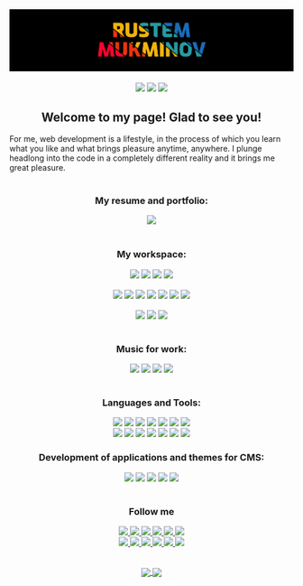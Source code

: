 <div align="center"><img src="https://github.com/Medvedoc/medvedoc/blob/main/assets/bg.png">
</div>
<br/>
<div align="center">
<a href="https://www.buymeacoffee.com/yamedvedoc" target="_blank"><img src="https://img.shields.io/badge/Buy_Me_A_Coffee-FFDD00?style=for-the-badge&logo=buy-me-a-coffee&logoColor=black"></a>
<a href="https://www.patreon.com/medvedoc"><img src="https://img.shields.io/badge/Patreon-F96854?style=for-the-badge&logo=patreon&logoColor=white"></a>
<!--<a href="#"><img src="https://img.shields.io/badge/sponsor-30363D?style=for-the-badge&logo=GitHub-Sponsors&logoColor=#white"></a>-->
<a href="#"><img src="https://img.shields.io/badge/Ko--fi-F16061?style=for-the-badge&logo=ko-fi&logoColor=white"></a>
</div>
<div align="center">
<h2>Welcome to my page! Glad to see you!</h2>
</div>
<div>For me, web development is a lifestyle, in the process of which you learn what you like and what brings pleasure anytime, anywhere. I plunge headlong into the code in a completely different reality and it brings me great pleasure.</div>
<br/>
<div align="center">
<h3>My resume and portfolio:</h3>
<a href="https://medvedoc.github.io/"><img src="https://img.shields.io/badge/DETAILS-00457C?style=for-the-badge&logo=&logoColor=white"></a>
</div>
<br/>
<div align="center">
<h3>My workspace:</h3>
<img src="https://img.shields.io/badge/Windows-10-0078D6?style=for-the-badge&logo=windows&logoColor=white">
<img src="https://img.shields.io/badge/Intel-Core_i5_8300H-0071C5?style=for-the-badge&logo=intel&logoColor=white">
<img src="https://img.shields.io/badge/RAM-8GB-%230071C5.svg?&style=for-the-badge&logoColor=white">
<img src="https://img.shields.io/badge/NVIDIA-GTX1050-76B900?style=for-the-badge&logo=nvidia&logoColor=white">
</div>
<br/>
<div align="center">
<img src="https://img.shields.io/badge/Chrome-4285F4?style=for-the-badge&logo=Google-chrome&logoColor=white">
<img src="https://img.shields.io/badge/Firefox-FF7139?style=for-the-badge&logo=Firefox-Browser&logoColor=white">
<img src="https://img.shields.io/badge/Edge-0078D7?style=for-the-badge&logo=Microsoft-edge&logoColor=white">
<img src="https://img.shields.io/badge/Opera-FF1B2D?style=for-the-badge&logo=Opera&logoColor=white">
<img src="https://img.shields.io/badge/Visual_Studio_Code-0078D4?style=for-the-badge&logo=visual%20studio%20code&logoColor=white">
<img src="https://img.shields.io/badge/Notepad++-90E59A.svg?style=for-the-badge&logo=notepad%2B%2B&logoColor=black">
<img src="https://img.shields.io/badge/Android_Studio-3DDC84?style=for-the-badge&logo=android-studio&logoColor=white">
</div>
<br/>
<div align="center">
<img src="https://img.shields.io/badge/Figma-F24E1E?style=for-the-badge&logo=figma&logoColor=white">
<img src="https://img.shields.io/badge/Photoshop-31A8FF?style=for-the-badge&logo=Adobe%20Photoshop&logoColor=black">
<img src="https://img.shields.io/badge/Canva-%2300C4CC.svg?&style=for-the-badge&logo=Canva&logoColor=white">
</div>
<br/>
<div align="center">
<h3>Music for work:</h3>
<img src="https://img.shields.io/badge/Spotify-1ED760?&style=for-the-badge&logo=spotify&logoColor=white">
<img src="https://img.shields.io/badge/Deezer-FEAA2D?style=for-the-badge&logo=deezer&logoColor=white">
<img src="https://img.shields.io/badge/YouTube_Music-FF0000?style=for-the-badge&logo=youtube-music&logoColor=white">
<img src="https://img.shields.io/badge/SoundCloud-FF3300?style=for-the-badge&logo=soundcloud&logoColor=white">
</div>
<br/>
<div align="center">
<h3>Languages and Tools:</h3>
<img src="https://img.shields.io/badge/HTML5-E34F26?style=for-the-badge&logo=html5&logoColor=white">
<img src="https://img.shields.io/badge/CSS3-1572B6?style=for-the-badge&logo=css3&logoColor=white">
<img src="https://img.shields.io/badge/JavaScript-F7DF1E?style=for-the-badge&logo=javascript&logoColor=black">
<img src="https://img.shields.io/badge/jQuery-0769AD?style=for-the-badge&logo=jquery&logoColor=white">
<img src="https://img.shields.io/badge/Bootstrap-563D7C?style=for-the-badge&logo=bootstrap&logoColor=white">
<img src="https://img.shields.io/badge/Sass-CC6699?style=for-the-badge&logo=sass&logoColor=white">
<img src="https://img.shields.io/badge/Material--UI-0081CB?style=for-the-badge&logo=material-ui&logoColor=white">
</div>
<div align="center">
<img src="https://img.shields.io/badge/firebase-ffca28?style=for-the-badge&logo=firebase&logoColor=black">
<img src="https://img.shields.io/badge/Git-F05032?style=for-the-badge&logo=git&logoColor=white">
<img src="https://img.shields.io/badge/MySql-31535E?style=for-the-badge&logo=mysql&logoColor=EAAB62">
<img src="https://img.shields.io/badge/Flutter-02569B?style=for-the-badge&logo=flutter&logoColor=white">
<img src="https://img.shields.io/badge/Dart-0175C2?style=for-the-badge&logo=dart&logoColor=white">
<img src="https://img.shields.io/badge/C%23-239120?style=for-the-badge&logo=c-sharp&logoColor=white">
<img src="https://img.shields.io/badge/Chart.js-FF6384?style=for-the-badge&logo=chartdotjs&logoColor=white">
</div>

<div align="center">
<h3>Development of applications and themes for CMS:</h3>
<img src="https://img.shields.io/badge/Windows-0078D6?style=for-the-badge&logo=windows&logoColor=white">
<img src="https://img.shields.io/badge/Android-3DDC84?style=for-the-badge&logo=android&logoColor=white">
<img src="https://img.shields.io/badge/iOS-000000?style=for-the-badge&logo=ios&logoColor=white">
<img src="https://img.shields.io/badge/Wordpress-3F84AE?style=for-the-badge&logo=wordpress&logoColor=white">
<img src="https://img.shields.io/badge/Joomla-529F57?style=for-the-badge&logo=joomla&logoColor=white">
</div>
<br/>
<div align="center">
<h3>Follow me</h3>
<a href="#"><img src="https://img.shields.io/badge/Facebook-1877F2?style=for-the-badge&logo=facebook&logoColor=white">
<a href="#"><img src="https://img.shields.io/badge/вконтакте-%232E87FB.svg?&style=for-the-badge&logo=vk&logoColor=white">
<a href="#"><img src="https://img.shields.io/badge/Instagram-E4405F?style=for-the-badge&logo=instagram&logoColor=white">
<a href="#"><img src="https://img.shields.io/badge/Twitter-1DA1F2?style=for-the-badge&logo=twitter&logoColor=white">
<a href="#"><img src="https://img.shields.io/badge/LinkedIn-0077B5?style=for-the-badge&logo=linkedin&logoColor=white">
<a href="#"><img src="https://img.shields.io/badge/Codepen-000000?style=for-the-badge&logo=codepen&logoColor=white">
</div>
<div align="center">
<a href="#"><img src="https://img.shields.io/badge/Dribbble-EA4C89?style=for-the-badge&logo=dribbble&logoColor=white">
<a href="#"><img src="https://img.shields.io/badge/-Behance-blue?style=for-the-badge&logo=behance&logoColor=white">
<a href="#"><img src="https://img.shields.io/badge/Tumblr-%2336465D.svg?&style=for-the-badge&logo=Tumblr&logoColor=white">
<a href="#"><img src="https://img.shields.io/badge/Pinterest-%23E60023.svg?&style=for-the-badge&logo=Pinterest&logoColor=white">
<a href="#"><img src="https://img.shields.io/badge/YouTube-FF0000?style=for-the-badge&logo=youtube&logoColor=white">
<a href="#"><img src="https://img.shields.io/badge/YouTube-FF0000?style=for-the-badge&logo=youtube&logoColor=white">
</div>
<br/>
<br/>
<div align="center">
<img align="center" src="https://github-readme-stats.vercel.app/api?username=medvedoc&show_icons=true&bg_color=000000&text_color=ffffff&border_color=ffffff&border_radius=0" />
<img align="center" src="https://github-readme-stats.vercel.app/api/top-langs/?username=medvedoc&show_icons=true&bg_color=000000&text_color=ffffff&border_color=ffffff&border_radius=0" />
</div>